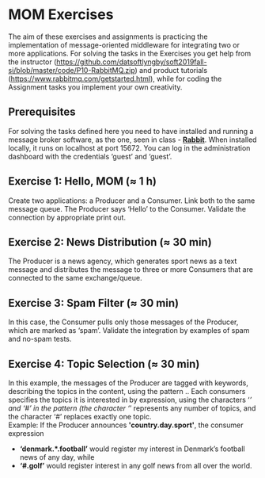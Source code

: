 # MOM Exercises
The aim of these exercises and assignments is practicing the implementation of message-oriented middleware for integrating two or more applications.
For solving the tasks in the Exercises you get help from the instructor (https://github.com/datsoftlyngby/soft2019fall-si/blob/master/code/P10-RabbitMQ.zip) and product tutorials (https://www.rabbitmq.com/getstarted.html), while for coding the Assignment tasks you implement your own creativity.

## Prerequisites
For solving the tasks defined here you need to have installed and running a message broker software, as the one, seen in class - [__Rabbit__](https://www.rabbitmq.com/).
When installed locally, it runs on localhost at port 15672.
You can log in the administration dashboard with the credentials ‘guest’ and ‘guest’.

## Exercise 1: Hello, MOM (≈ 1 h)
Create two applications: a Producer and a Consumer. Link both to the same message queue.
The Producer says ‘Hello’ to the Consumer.
Validate the connection by appropriate print out.

## Exercise 2: News Distribution (≈ 30 min)
The Producer is a news agency, which generates sport news as a text message and distributes the message to three or more Consumers that are connected to the same exchange/queue.

## Exercise 3: Spam Filter (≈ 30 min)
In this case, the Consumer pulls only those messages of the Producer, which are marked as ‘spam’.
Validate the integration by examples of spam and no-spam tests.

## Exercise 4: Topic Selection (≈ 30 min)
In this example, the messages of the Producer are tagged with keywords, describing the topics in the content, using the pattern <topic1>.<topic2>.<topic3>
Each consumers specifies the topics it is interested in by expression, using the characters ‘*’  and  ‘#’ in the pattern (the character ‘*’ represents any number of topics, and the character ‘#’ replaces exactly one topic.
<br>Example: If the Producer announces __'country.day.sport'__, the consumer expression 
-	__‘denmark.*.football’__ would register my interest in Denmark’s football news of any day, while 
-	__‘#.golf’__ would register interest in any golf news from all over the world.

